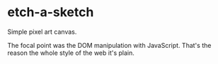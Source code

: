 # etch-a-sketch

Simple pixel art canvas.

The focal point was the DOM manipulation with JavaScript. That's the reason the whole style of the web it's plain.
